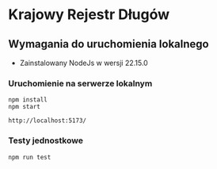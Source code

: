 # Krajowy Rejestr Długów

## Wymagania do uruchomienia lokalnego

 - Zainstalowany NodeJs w wersji 22.15.0

### Uruchomienie na serwerze lokalnym

```
npm install
npm start

http://localhost:5173/
```

### Testy jednostkowe
```
npm run test
```
